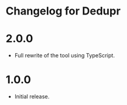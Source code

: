 # Changelog for Dedupr

2.0.0
=====
* Full rewrite of the tool using TypeScript.

1.0.0
=====
* Initial release.
